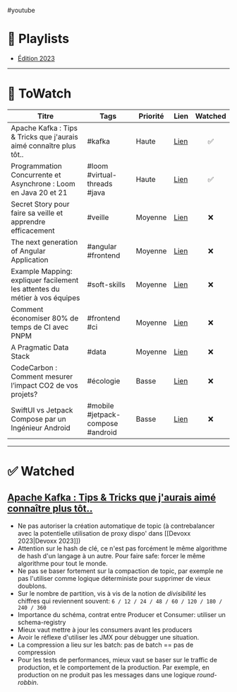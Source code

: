 #youtube

# 📃 Playlists
- [Édition 2023](https://www.youtube.com/playlist?list=PLz7aCyCbFOu-5OE0ajDUVjlqBFq1y9XiQ)

***

# 👀 ToWatch

| Titre | Tags | Priorité | Lien | Watched |
| ----- | ---- | -------- | ---- | :-------: |
| Apache Kafka : Tips & Tricks que j'aurais aimé connaître plus tôt.. | #kafka | Haute | [Lien](https://www.youtube.com/watch?v=ojlnNl-pzb8) | ✅ |
| Programmation Concurrente et Asynchrone : Loom en Java 20 et 21 | #loom #virtual-threads #java  | Haute | [Lien](https://www.youtube.com/watch?v=OPV8GIdnQto) | ✅ |
| Secret Story pour faire sa veille et apprendre efficacement | #veille | Moyenne | [Lien](https://www.youtube.com/watch?v=4OJgkQZwMmg) | ❌ |
| The next generation of Angular Application | #angular #frontend | Moyenne | [Lien](https://www.youtube.com/watch?v=50Gjdi72xd4) | ❌ |
| Example Mapping: expliquer facilement les attentes du métier à vos équipes | #soft-skills | Moyenne | [Lien](https://www.youtube.com/watch?v=57g1ocHZqt0) | ❌ |
| Comment économiser 80% de temps de CI avec PNPM | #frontend #ci | Moyenne | [Lien](https://www.youtube.com/watch?v=zKMt2i5L8ME) | ❌ |
| A Pragmatic Data Stack | #data | Moyenne | [Lien](https://www.youtube.com/watch?v=O_nNRIquYTg) | ❌ |
| CodeCarbon : Comment mesurer l’impact CO2 de vos projets? | #écologie | Basse | [Lien](https://www.youtube.com/watch?v=GxwEa7wydWI) | ❌ |
| SwiftUI vs Jetpack Compose par un Ingénieur Android | #mobile #jetpack-compose #android | Basse | [Lien](https://www.youtube.com/watch?v=EZeycvVbIVQ) | ❌ |

***

# ✅ Watched

## [Apache Kafka : Tips & Tricks que j'aurais aimé connaître plus tôt..](https://www.youtube.com/watch?v=ojlnNl-pzb8)

- Ne pas autoriser la création automatique de topic (à contrebalancer avec la potentielle utilisation de proxy dispo' dans [[Devoxx 2023|Devoxx 2023]])
- Attention sur le hash de clé, ce n'est pas forcément le même algorithme de hash d'un langage à un autre. Pour faire safe: forcer le même algorithme pour tout le monde.
- Ne pas se baser fortement sur la compaction de topic, par exemple ne pas l'utiliser comme logique déterministe pour supprimer de vieux doublons.
- Sur le nombre de partition, vis à vis de la notion de *divisibilité* les chiffres qui reviennent souvent: `6 / 12 / 24 / 48 / 60 / 120 / 180 / 240 / 360` 
- Importance du schéma, contrat entre Producer et Consumer: utiliser un schema-registry
- Mieux vaut mettre à jour les consumers avant les producers
- Avoir le réflexe d'utiliser les JMX pour débugger une situation.
- La compression a lieu sur les batch: pas de batch == pas de compression
- Pour les tests de performances, mieux vaut se baser sur le traffic de production, et le comportement de la production. Par exemple, en production on ne produit pas les messages dans une logique *round-robbin*.